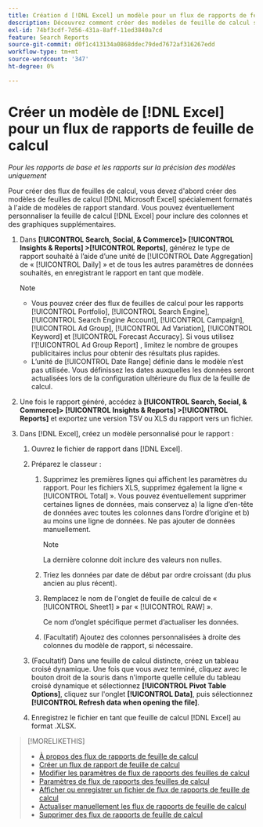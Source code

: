 ```yaml
---
title: Création d [!DNL Excel] un modèle pour un flux de rapports de feuille de calcul
description: Découvrez comment créer des modèles de feuille de calcul spécialement formatés.
exl-id: 74bf3cdf-7d56-431a-8aff-11ed3840a7cd
feature: Search Reports
source-git-commit: d0f1c413134a0868ddec79ded7672af316267edd
workflow-type: tm+mt
source-wordcount: '347'
ht-degree: 0%

---
```


# Créer un modèle de [!DNL Excel] pour un flux de rapports de feuille de calcul

*Pour les rapports de base et les rapports sur la précision des modèles uniquement*

Pour créer des flux de feuilles de calcul, vous devez d&#39;abord créer des modèles de feuilles de calcul [!DNL Microsoft Excel] spécialement formatés à l&#39;aide de modèles de rapport standard. Vous pouvez éventuellement personnaliser la feuille de calcul [!DNL Excel] pour inclure des colonnes et des graphiques supplémentaires.

1. Dans **[!UICONTROL Search, Social, & Commerce]> [!UICONTROL Insights & Reports] >[!UICONTROL Reports]**, générez le type de rapport souhaité à l’aide d’une unité de [!UICONTROL Date Aggregation] de « [!UICONTROL Daily] » et de tous les autres paramètres de données souhaités, en enregistrant le rapport en tant que modèle.

   >[!NOTE]
   >
   > * Vous pouvez créer des flux de feuilles de calcul pour les rapports [!UICONTROL Portfolio], [!UICONTROL Search Engine], [!UICONTROL Search Engine Account], [!UICONTROL Campaign], [!UICONTROL Ad Group], [!UICONTROL Ad Variation], [!UICONTROL Keyword] et [!UICONTROL Forecast Accuracy]. Si vous utilisez l’[!UICONTROL Ad Group Report] , limitez le nombre de groupes publicitaires inclus pour obtenir des résultats plus rapides.
   > * L’unité de [!UICONTROL Date Range] définie dans le modèle n’est pas utilisée. Vous définissez les dates auxquelles les données seront actualisées lors de la configuration ultérieure du flux de la feuille de calcul.

1. Une fois le rapport généré, accédez à **[!UICONTROL Search, Social, & Commerce]> [!UICONTROL Insights & Reports] >[!UICONTROL Reports]** et exportez une version TSV ou XLS du rapport vers un fichier.

1. Dans [!DNL Excel], créez un modèle personnalisé pour le rapport :

   1. Ouvrez le fichier de rapport dans [!DNL Excel].

   1. Préparez le classeur :

      1. Supprimez les premières lignes qui affichent les paramètres du rapport. Pour les fichiers XLS, supprimez également la ligne « [!UICONTROL Total] ». Vous pouvez éventuellement supprimer certaines lignes de données, mais conservez a) la ligne d’en-tête de données avec toutes les colonnes dans l’ordre d’origine et b) au moins une ligne de données. Ne pas ajouter de données manuellement.

         >[!NOTE]
         >
         > La dernière colonne doit inclure des valeurs non nulles.

      2. Triez les données par date de début par ordre croissant (du plus ancien au plus récent).

      3. Remplacez le nom de l&#39;onglet de feuille de calcul de « [!UICONTROL Sheet1] » par « [!UICONTROL RAW] ».

         Ce nom d’onglet spécifique permet d’actualiser les données.

      4. (Facultatif) Ajoutez des colonnes personnalisées à droite des colonnes du modèle de rapport, si nécessaire.

   1. (Facultatif) Dans une feuille de calcul distincte, créez un tableau croisé dynamique. Une fois que vous avez terminé, cliquez avec le bouton droit de la souris dans n&#39;importe quelle cellule du tableau croisé dynamique et sélectionnez **[!UICONTROL Pivot Table Options]**, cliquez sur l&#39;onglet **[!UICONTROL Data]**, puis sélectionnez **[!UICONTROL Refresh data when opening the file]**.

   1. Enregistrez le fichier en tant que feuille de calcul [!DNL Excel] au format .XLSX.

>[!MORELIKETHIS]
>
>* [À propos des flux de rapports de feuille de calcul](spreadsheet-feed-about.md)
>* [Créer un flux de rapport de feuille de calcul](spreadsheet-feed-create.md)
>* [Modifier les paramètres de flux de rapports des feuilles de calcul](spreadsheet-feed-edit.md)
>* [Paramètres de flux de rapports des feuilles de calcul](spreadsheet-feed-settings.md)
>* [Afficher ou enregistrer un fichier de flux de rapports de feuille de calcul](spreadsheet-feed-view-or-save.md)
>* [Actualiser manuellement les flux de rapports de feuille de calcul](spreadsheet-feed-refresh.md)
>* [Supprimer des flux de rapports de feuille de calcul](spreadsheet-feed-delete.md)
